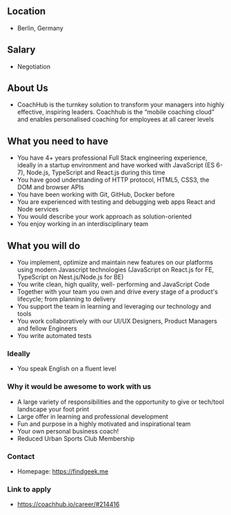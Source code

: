 ## Location

* Berlin, Germany

## Salary

* Negotiation

## About Us

* CoachHub is the turnkey solution to transform your managers into highly effective, inspiring leaders. Coachhub is the “mobile coaching cloud” and enables personalised coaching for employees at all career levels

## What you need to have

- You have 4+ years professional Full Stack engineering experience, ideally in a startup environment and have worked with JavaScript (ES 6-7), Node.js, TypeScript and React.js during this time
- You have good understanding of HTTP protocol, HTML5, CSS3, the DOM and browser APIs
- You have been working with Git, GitHub, Docker before
- You are experienced with testing and debugging web apps React and Node services
- You would describe your work approach as solution-oriented
- You enjoy working in an interdisciplinary team

## What you will do

- You implement, optimize and maintain new features on our platforms using modern Javascript technologies (JavaScript on React.js for FE,  TypeScript on Nest.js/Node.js for BE)
- You write clean, high quality, well- performing and JavaScript Code
- Together with your team you own and drive every stage of a product's lifecycle; from planning to delivery
- You support the team in learning and leveraging our technology and tools
- You work collaboratively with our UI/UX Designers, Product Managers and fellow Engineers
- You write automated tests

### Ideally

* You speak English on a fluent level

### Why it would be awesome to work with us

- A large variety of responsibilities and the opportunity to give or tech/tool landscape your foot print
- Large offer in learning and professional development
- Fun and purpose in a highly motivated and inspirational team
- Your own personal business coach!
- Reduced Urban Sports Club Membership

### Contact

* Homepage: https://findgeek.me

### Link to apply

* https://coachhub.io/career/#214416
